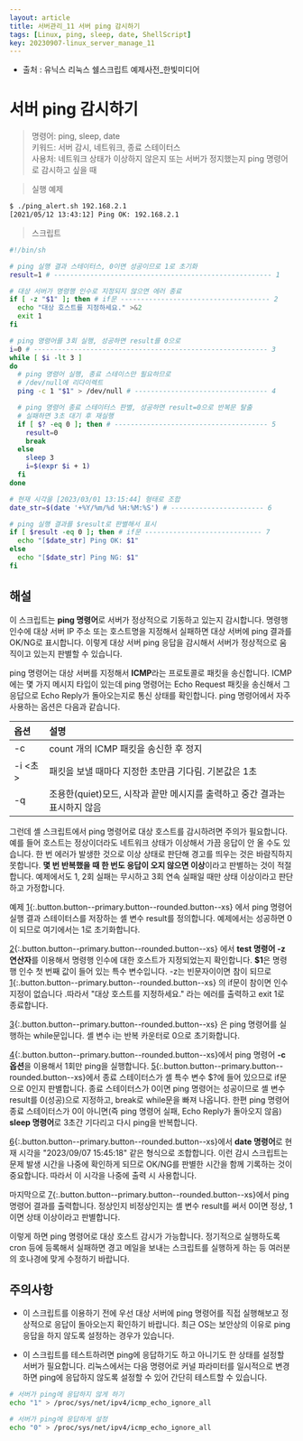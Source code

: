 ```yaml
---
layout: article
title: 서버관리_11 서버 ping 감시하기
tags: [Linux, ping, sleep, date, ShellScript]
key: 20230907-linux_server_manage_11
---
```


- 출처 : 유닉스 리눅스 쉘스크립트 예제사전_한빛미디어

# 서버 ping 감시하기

> 명령어: ping, sleep, date  
> 키워드: 서버 감시, 네트워크, 종료 스테이터스   
> 사용처: 네트워크 상태가 이상하지 않은지 또는 서버가 정지했는지 ping 명령어로 감시하고 싶을 때   

> 실행 예제  

```bash
$ ./ping_alert.sh 192.168.2.1
[2021/05/12 13:43:12] Ping OK: 192.168.2.1
```

> 스크립트

```bash
#!/bin/sh

# ping 실행 결과 스테이터스, 0이면 성공이므로 1로 초기화
result=1 # ------------------------------------------------------ 1

# 대상 서버가 명령행 인수로 지정되지 않으면 에러 종료
if [ -z "$1" ]; then # if문 ------------------------------------- 2
  echo "대상 호스트를 지정하세요." >&2
  exit 1
fi

# ping 명령어를 3회 실행, 성공하면 result를 0으로
i=0 # ---------------------------------------------------------- 3
while [ $i -lt 3 ]
do
  # ping 명령어 실행, 종료 스테이스만 필요하므로
  # /dev/null에 리다이렉트
  ping -c 1 "$1" > /dev/null # --------------------------------- 4

  # ping 명령어 종료 스테이터스 판별, 성공하면 result=0으로 반복문 탈출
  # 실패하면 3초 대기 후 재실행
  if [ $? -eq 0 ]; then # -------------------------------------- 5
    result=0
    break
  else
    sleep 3
    i=$(expr $i + 1)
  fi
done

# 현재 시각을 [2023/03/01 13:15:44] 형태로 조합
date_str=$(date '+%Y/%m/%d %H:%M:%S') # ----------------------- 6

# ping 실행 결과를 $result로 판별해서 표시
if [ $result -eq 0 ]; then # if문 ----------------------------- 7
  echo "[$date_str] Ping OK: $1"
else
  echo "[$date_str] Ping NG: $1"
fi
```

## **해설**

이 스크립트는 **ping 명령어**로 서버가 정상적으로 기동하고 있는지 감시합니다. 명령행 인수에 대상 서버 IP 주소 또는 호스트명을 지정해서 실패하면 대상 서버에 ping 결과를 OK/NG로 표시합니다. 이렇게 대상 서버 ping 응답을 감시해서 서버가 정상적으로 움직이고 있는지 판별할 수 있습니다.

ping 명령어는 대상 서버를 지정해서 **ICMP**라는 프로토콜로 패킷을 송신합니다. ICMP에는 몇 가지 메시지 타입이 있는데 ping 명령어는 Echo Request 패킷을 송신해서 그 응답으로 Echo Reply가 돌아오는지로 통신 상태를 확인합니다. ping 명령어에서 자주 사용하는 옵션은 다음과 같습니다.

|옵션|설명|
|:---|:---|
|-c <count>|count 개의 ICMP 패킷을 송신한 후 정지|
|-i <초>|패킷을 보낼 때마다 지정한 초만큼 기다림. 기본값은 1초|
|-q|조용한(quiet)모드, 시작과 끝만 메시지를 출력하고 중간 결과는 표시하지 않음|

그런데 셸 스크립트에서 ping 명령어로 대상 호스트를 감시하려면 주의가 필요합니다. 예를 들어 호스트는 정상이더라도 네트워크 상태가 이상해서 가끔 응답이 안 올 수도 있습니다. 한 번 에러가 발생한 것으로 이상 상태로 판단해 경고를 띄우는 것은 바람직하지 못합니다. **몇 번 반복했을 때 한 번도 응답이 오지 않으면 이상**이라고 판별하는 것이 적절합니다. 예제에서도 1, 2회 실패는 무시하고 3회 연속 실패일 때만 상태 이상이라고 판단하고 가정합니다.

예제 [1](#){:.button.button--primary.button--rounded.button--xs} 에서 ping 명령어 실행 결과 스테이터스를 저장하는 셸 변수 result를 정의합니다. 예제에서는 성공하면 0이 되므로 여기에서는 1로 초기화합니다.

[2](#){:.button.button--primary.button--rounded.button--xs} 에서 **test 명령어 -z 연산자**를 이용해서 명령행 인수에 대한 호스트가 지정되었는지 확인합니다. **$1**은 명령행 인수 첫 번째 값이 들어 있는 특수 변수입니다. -z는 빈문자이이면 참이 되므로 [1](#){:.button.button--primary.button--rounded.button--xs} 의 if문이 참이면 인수 지정이 없습니다 .따라서 "대상 호스트를 지정하세요." 라는 에러를 출력하고 exit 1로 종료합니다.

[3](#){:.button.button--primary.button--rounded.button--xs} 은 ping 명령어를 실행하는 while문입니다. 셸 변수 i는 반복 카운터로 0으로 초기화합니다.

[4](#){:.button.button--primary.button--rounded.button--xs}에서 ping 명령어 **-c 옵션**을 이용해서 1회만 ping을 실행합니다. [5](#){:.button.button--primary.button--rounded.button--xs}에서 종료 스테이터스가 셸 특수 변수 $?에 들어 있으므로 if문으로 0인지 판별합니다. 종료 스테이터스가 0이면 ping 명령어는 성공이므로 셸 변수 result를 0(성공)으로 지정하고, break로 while문을 빠져 나옵니다. 한편 ping 명령어 종료 스테이터스가 0이 아니면(즉 ping 명령어 실패, Echo Reply가 돌아오지 않음) **sleep 명령어**로 3초간 기다리고 다시 ping을 반복합니다.

[6](#){:.button.button--primary.button--rounded.button--xs}에서 **date 명령어**로 현재 시각을 "2023/09/07 15:45:18" 같은 형식으로 조합합니다. 이런 감시 스크립트는 문제 발생 시간을 나중에 확인하게 되므로 OK/NG를 판별한 시간을 함께 기록하는 것이 중요합니다. 따라서 이 시각을 나중에 출력 시 사용합니다. 

마지막으로 [7](#){:.button.button--primary.button--rounded.button--xs}에서 ping 명령어 결과를 출력합니다. 정상인지 비정상인지는 셸 변수 result를 써서 0이면 정상, 1이면 상태 이상이라고 판별합니다.

이렇게 하면 ping 명령어로 대상 호스트 감시가 가능합니다. 정기적으로 실행하도록 cron 등에 등록해서 실패하면 경고 메일을 보내는 스크립트를 실행하게 하는 등 여러분의 호나경에 맞게 수정하기 바랍니다.

## **주의사항**

- 이 스크립트를 이용하기 전에 우선 대상 서버에 ping 명령어를 직접 실행해보고 정상적으로 응답이 돌아오는지 확인하기 바랍니다. 최근 OS는 보안상의 이유로 ping 응답을 하지 않도록 설정하는 경우가 있습니다.

- 이 스크립트를 테스트하려면 ping에 응답하기도 하고 아니기도 한 상태를 설정할 서버가 필요합니다. 리눅스에서는 다음 명령어로 커널 파라미터를 일시적으로 변경하면 ping에 응답하지 않도록 설정할 수 있어 간단히 테스트할 수 있습니다.

```bash
# 서버가 ping에 응답하지 않게 하기
echo "1" > /proc/sys/net/ipv4/icmp_echo_ignore_all

# 서버가 ping에 응답하게 설정
echo "0" > /proc/sys/net/ipv4/icmp_echo_ignore_all
```
